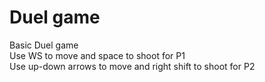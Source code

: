 # Duel game  
Basic Duel game  
Use WS to move and space to shoot for P1  
Use up-down arrows to move and right shift to shoot for P2  
